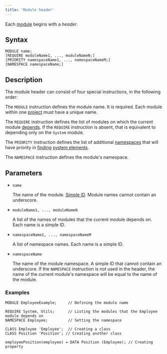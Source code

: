 ```yaml
---
title: 'Module header'
---
```


Each [module](Modules.md) begins with a *header*.

## Syntax

    MODULE name;
    [REQUIRE moduleName1, ..., moduleNameN;]
    [PRIORITY namespaceName1, ..., namespaceNameM;]
    [NAMESPACE namespaceName;]

## Description

The module header can consist of four special instructions, in the following order:

The `MODULE`  instruction defines the module name. It is required. Each module within one [project](Projects.md) must have a unique name.

The `REQUIRE` instruction defines the list of modules on which the current module [depends](Modules.md#depends). If the `REQUIRE` instruction is absent, that is equivalent to depending only on the `System` module.

The `PRIORITY` instruction defines the list of additional [namespaces](Naming.md#namespace) that will have priority in [finding](Search_.md) [system elements](Element_identification.md).

The `NAMESPACE` instruction defines the module's namespace.  


## Parameters

- `name`

    The name of the module. [Simple ID](IDs.md#id-broken). Module names cannot contain an underscore.

- `moduleName1, ..., moduleNameN`

    A list of the names of modules that the current module depends on. Each name is a simple ID. 

- `namespaceName1, ..., namespaceNameM`

    A list of namespace names. Each name is a simple ID. 

- `namespaceName`

    The name of the module namespace. A simple ID that cannot contain an underscore. If the `NAMESPACE` instruction is not used in the header, the name of the current module's namespace will be equal to the name of the module. 

### Examples

```lsf
MODULE EmployeeExample;	 	// Defining the module name

REQUIRE System, Utils;	 	// Listing the modules that the Employee module depends on
NAMESPACE Employee;		 	// Setting the namespace

CLASS Employee 'Employee';	// Creating a class
CLASS Position 'Position'; // Creating another class

employeePosition(employee) = DATA Position (Employee); // Creating property
```
